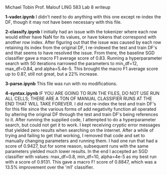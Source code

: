 Michael Tobin
Prof. Malouf
LING 583
Lab 8 writeup

**1-vader.ipynb**
I didn't need to do anything with this one except re-index the DF, though it may not have been necessary with this file.

**2-classify.ipynb**
I initially had an issue with the tokenizer where each row would either have NaN for its values, or have tokens that correspond with another row index. After figuring out that the issue was caused by each row retaining its index from the original DF, I re-indexed the test and train DF's and that seems to have resolved the issue. From there, the baseline SGD classifier gave a macro F1 average score of 0.83. Running a hyperparameter search with 50 iterations narrowed the parameters to min_df=12, max_df=0.84, and alpha=5.4e-5. This brought the macro F1 average score up to 0.87, still not great, but a 22% increase.  

**3-parse.ipynb**
This file was run with no modifications.

**4-syntax.ipynb**
IF YOU ARE GOING TO RUN THE FILES, DO NOT USE RUN ALL CELLS; THERE ARE A TON OF MANUAL CLASSIFIER RUNS AT THE END THAT WILL TAKE FOREVER.
I did not re-index the test and train DF's for this file since the various forms of add negativity function all operated by altering the original DF through the test and train DF's being references to it. After running the supplied code, I attempted to do a hyperparameter search, but could not get it to work. I kept receiving cryptic error messages that yielded zero results when searching on the internet. After a while of trying and failing to get that working, I removed that code and set to manually changing parameters and running them. I had one run that had a score of 0.9427, but for some reason, subsequent runs with the same parameters yielded much lower results. In the end I accepted an SGD classifier with values: max_df=0.8, min_df=10, alpha=4e-5 as my best run with a score of 0.9131. This gave a macro F! score of 0.8847, which was a 13.5% improvement over the 'm1' classifier. 